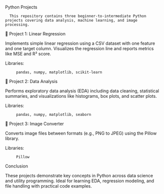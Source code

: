 Python Projects

      This repository contains three beginner-to-intermediate Python projects covering data analysis, machine learning, and image processing.

🔹 Project 1: Linear Regression

Implements simple linear regression using a CSV dataset with one feature and one target column. Visualizes the regression line and reports metrics like MSE and R² score.

Libraries:       
   
         pandas, numpy, matplotlib, scikit-learn

🔹 Project 2: Data Analysis

Performs exploratory data analysis (EDA) including data cleaning, statistical summaries, and visualizations like histograms, box plots, and scatter plots.

Libraries:
        
         pandas, numpy, matplotlib, seaborn

🔹 Project 3: Image Converter

Converts image files between formats (e.g., PNG to JPEG) using the Pillow library.

Libraries:
        
         Pillow

Conclusion

These projects demonstrate key concepts in Python across data science and utility programming. Ideal for learning EDA, regression modeling, and file handling with practical code examples.
